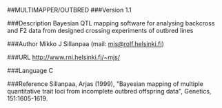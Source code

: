 ##MULTIMAPPER/OUTBRED
###Version
1.1

###Description
Bayesian QTL mapping software for analysing backcross and F2 data from designed crossing experiments of outbred lines

###Author
Mikko J Sillanpaa (mail: mjs@rolf.helsinki.fi)

###URL
http://www.rni.helsinki.fi/~mjs/

###Language
C

###Reference
Sillanpaa, Arjas (1999), "Bayesian mapping of multiple quantitative trait loci from incomplete outbred offspring data", Genetics, 151:1605-1619.


